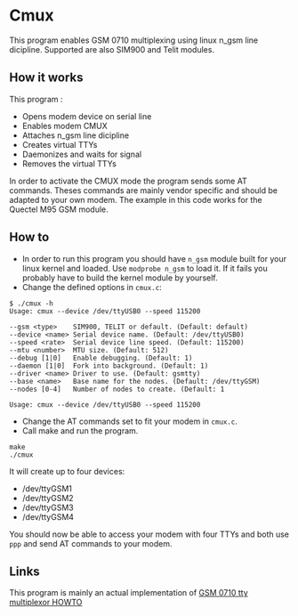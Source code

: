 Cmux
====
This program enables GSM 0710 multiplexing using linux n_gsm line dicipline.
Supported are also SIM900 and Telit modules.

How it works
-------
This program :
* Opens modem device on serial line
* Enables modem CMUX
* Attaches n_gsm line dicipline
* Creates virtual TTYs
* Daemonizes and waits for signal
* Removes the virtual TTYs

In order to activate the CMUX mode the program sends some AT commands.
Theses commands are mainly vendor specific and should be adapted to your own modem.
The example in this code works for the Quectel M95 GSM module.

How to
------
* In order to run this program you should have `n_gsm` module built for your linux kernel and loaded.
  Use `modprobe n_gsm` to load it. If it fails you probably have to build the kernel module by yourself.
* Change the defined options in `cmux.c`:

```
$ ./cmux -h
Usage: cmux --device /dev/ttyUSB0 --speed 115200

--gsm <type>	SIM900, TELIT or default. (Default: default)
--device <name>	Serial device name. (Default: /dev/ttyUSB0)
--speed <rate>	Serial device line speed. (Default: 115200)
--mtu <number>	MTU size. (Default: 512)
--debug [1|0]	Enable debugging. (Default: 1)
--daemon [1|0]	Fork into background. (Default: 1)
--driver <name>	Driver to use. (Default: gsmtty)
--base <name>	Base name for the nodes. (Default: /dev/ttyGSM)
--nodes [0-4]	Number of nodes to create. (Default: 1

Usage: cmux --device /dev/ttyUSB0 --speed 115200
```

* Change the AT commands set to fit your modem in `cmux.c`.
* Call make and run the program.

```
make
./cmux
```

It will create up to four devices:
* /dev/ttyGSM1
* /dev/ttyGSM2
* /dev/ttyGSM3
* /dev/ttyGSM4

You should now be able to access your modem with four TTYs and both use `ppp` and send AT commands to your modem.

Links
-----
This program is mainly an actual implementation of [GSM 0710 tty multiplexor HOWTO](http://stuff.mit.edu/afs/sipb/contrib/linux/Documentation/serial/n_gsm.txt)
